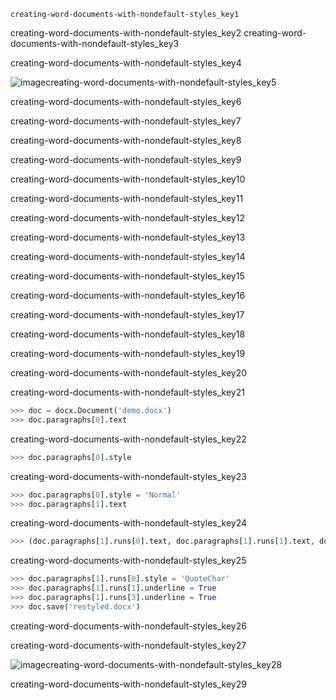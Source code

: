 ```ngMeta
creating-word-documents-with-nondefault-styles_key1
```

creating-word-documents-with-nondefault-styles_key2
creating-word-documents-with-nondefault-styles_key3


creating-word-documents-with-nondefault-styles_key4


![image](assets/000048.jpg)creating-word-documents-with-nondefault-styles_key5


creating-word-documents-with-nondefault-styles_key6


creating-word-documents-with-nondefault-styles_key7


creating-word-documents-with-nondefault-styles_key8


creating-word-documents-with-nondefault-styles_key9


creating-word-documents-with-nondefault-styles_key10


creating-word-documents-with-nondefault-styles_key11


creating-word-documents-with-nondefault-styles_key12


creating-word-documents-with-nondefault-styles_key13


creating-word-documents-with-nondefault-styles_key14


creating-word-documents-with-nondefault-styles_key15


creating-word-documents-with-nondefault-styles_key16


creating-word-documents-with-nondefault-styles_key17


creating-word-documents-with-nondefault-styles_key18


creating-word-documents-with-nondefault-styles_key19


creating-word-documents-with-nondefault-styles_key20


creating-word-documents-with-nondefault-styles_key21


```python
>>> doc = docx.Document('demo.docx')
>>> doc.paragraphs[0].text
```
creating-word-documents-with-nondefault-styles_key22
```python
>>> doc.paragraphs[0].style
```
creating-word-documents-with-nondefault-styles_key23
```python
>>> doc.paragraphs[0].style = 'Normal'
>>> doc.paragraphs[1].text
```
creating-word-documents-with-nondefault-styles_key24
```python
>>> (doc.paragraphs[1].runs[0].text, doc.paragraphs[1].runs[1].text, doc.
```
creating-word-documents-with-nondefault-styles_key25
```python
>>> doc.paragraphs[1].runs[0].style = 'QuoteChar'
>>> doc.paragraphs[1].runs[1].underline = True
>>> doc.paragraphs[1].runs[3].underline = True
>>> doc.save('restyled.docx')
```
creating-word-documents-with-nondefault-styles_key26


creating-word-documents-with-nondefault-styles_key27


![image](assets/000086.jpg)creating-word-documents-with-nondefault-styles_key28


creating-word-documents-with-nondefault-styles_key29
